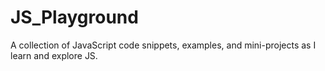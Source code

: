 # JS_Playground
A collection of JavaScript code snippets, examples, and mini-projects as I learn and explore JS.

